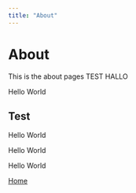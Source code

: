 ```yaml
---
title: "About"
---
```


# About

This is the about pages TEST HALLO

<Info> Hello World </Info>

## Test

<Warning> Hello World </Warning>

<Error> Hello World </Error>

<Success> Hello World </Success>

[Home](/)